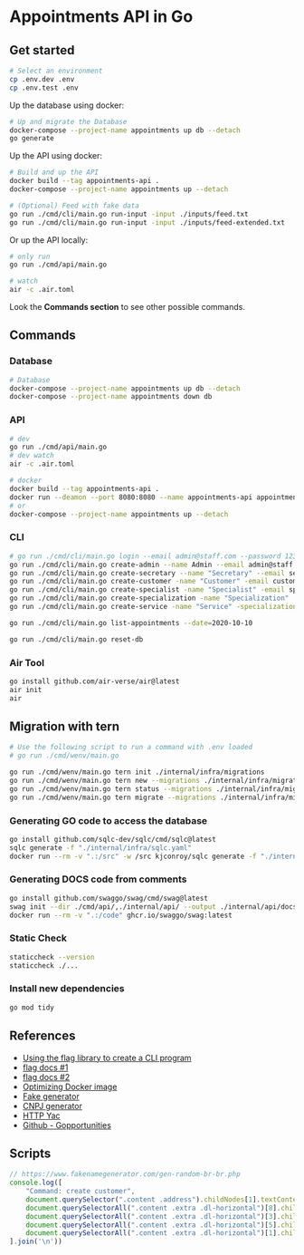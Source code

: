 # Appointments API in Go

## Get started

```bash
# Select an environment
cp .env.dev .env
cp .env.test .env
```

Up the database using docker:

```bash
# Up and migrate the Database
docker-compose --project-name appointments up db --detach
go generate
```

Up the API using docker:

```bash
# Build and up the API
docker build --tag appointments-api .
docker-compose --project-name appointments up --detach

# (Optional) Feed with fake data
go run ./cmd/cli/main.go run-input -input ./inputs/feed.txt
go run ./cmd/cli/main.go run-input -input ./inputs/feed-extended.txt
```

Or up the API locally:

```bash
# only run
go run ./cmd/api/main.go

# watch
air -c .air.toml
```

Look the **Commands section** to see other possible commands.

## Commands

### Database

```bash
# Database
docker-compose --project-name appointments up db --detach
docker-compose --project-name appointments down db
```

### API

```bash
# dev
go run ./cmd/api/main.go
# dev watch
air -c .air.toml

# docker
docker build --tag appointments-api .
docker run --deamon --port 8080:8080 --name appointments-api appointments-api
# or
docker-compose --project-name appointments up --detach
```

### CLI

```bash
# go run ./cmd/cli/main.go login --email admin@staff.com --password 123mudar # Remove?
go run ./cmd/cli/main.go create-admin --name Admin --email admin@staff.com --password 123mudar
go run ./cmd/cli/main.go create-secretary --name "Secretary" --email secretary@staff.com --password 123mudar --phone 55123456789 --birthdate "2010-10-10" --cpf "45678912398"
go run ./cmd/cli/main.go create-customer -name "Customer" -email customer@people.com -phone 55789456321 -birthdate "2000-01-01" -cpf "12345678954"
go run ./cmd/cli/main.go create-specialist -name "Specialist" -email specialist@people.com -phone 55456789123 -birthdate "2001-02-02" -cpf "78945612354" -cnpj "98765432198722"
go run ./cmd/cli/main.go create-specialization -name "Specialization" 
go run ./cmd/cli/main.go create-service -name "Service" -specialization "Specialization"

go run ./cmd/cli/main.go list-appointments --date=2020-10-10

go run ./cmd/cli/main.go reset-db
```

### Air Tool

```bash
go install github.com/air-verse/air@latest
air init
air
```

## Migration with tern

```bash
# Use the following script to run a command with .env loaded
# go run ./cmd/wenv/main.go

go run ./cmd/wenv/main.go tern init ./internal/infra/migrations
go run ./cmd/wenv/main.go tern new --migrations ./internal/infra/migrations/ create_users_table
go run ./cmd/wenv/main.go tern status --migrations ./internal/infra/migrations/ --config ./internal/infra/migrations/tern.conf
go run ./cmd/wenv/main.go tern migrate --migrations ./internal/infra/migrations/ --config ./internal/infra/migrations/tern.conf
```

### Generating GO code to access the database

```bash
go install github.com/sqlc-dev/sqlc/cmd/sqlc@latest
sqlc generate -f "./internal/infra/sqlc.yaml"
docker run --rm -v ".:/src" -w /src kjconroy/sqlc generate -f "./internal/infra/sqlc.yaml"
```

### Generating DOCS code from comments

```bash
go install github.com/swaggo/swag/cmd/swag@latest
swag init --dir ./cmd/api/,./internal/api/ --output ./internal/api/docs
docker run --rm -v ".:/code" ghcr.io/swaggo/swag:latest
```

### Static Check

```bash
staticcheck --version
staticcheck ./...
```

### Install new dependencies

```bash
go mod tidy
```

## References

* [Using the flag library to create a CLI program](https://www.digitalocean.com/community/tutorials/how-to-use-the-flag-package-in-go)
* [flag docs #1](https://cli.urfave.org/v2/examples/flags/)
* [flag docs #2](https://pkg.go.dev/flag)
* [Optimizing Docker image](https://www.youtube.com/watch?v=cGYfMIKHC30)
* [Fake generator](https://www.fakenamegenerator.com/gen-random-br-br.php)
* [CNPJ generator](https://www.4devs.com.br/gerador_de_cnpj)
* [HTTP Yac](https://httpyac.github.io/)
* [Github - Gopportunities](https://github.com/arthur404dev/gopportunities)

## Scripts

```js
// https://www.fakenamegenerator.com/gen-random-br-br.php
console.log([
    "Command: create customer",
    document.querySelector(".content .address").childNodes[1].textContent,
    document.querySelectorAll(".content .extra .dl-horizontal")[8].childNodes[3].textContent.split(' ', 1),
    document.querySelectorAll(".content .extra .dl-horizontal")[3].childNodes[3].textContent,
    document.querySelectorAll(".content .extra .dl-horizontal")[5].childNodes[3].textContent,
    document.querySelectorAll(".content .extra .dl-horizontal")[1].childNodes[1].textContent,
].join('\n'))
```